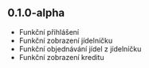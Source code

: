 ## 0.1.0-alpha

- Funkční přihlášení
- Funkční zobrazení jídelníčku
- Funkční objednávání jídel z jídelníčku
- Funkční zobrazení kreditu
